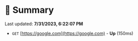 # 📖 Summary
Last updated: **7/31/2023, 6:22:07 PM**

- `GET` [https://google.com](https://google.com) - **Up** (150ms)
